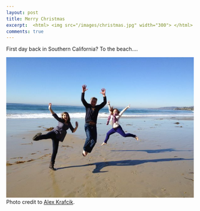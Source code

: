 ```yaml
---
layout: post
title: Merry Christmas
excerpt:  <html> <img src="/images/christmas.jpg" width="300"> </html>
comments: true
---
```


First day back in Southern California?  To the beach.... 

 <html> <img class="scale-with-grid" src="/images/christmas.jpg" width="600"> </html>
Photo credit to <a href="http://www.flickr.com/alexkrafcik">Alex Krafcik</a>.